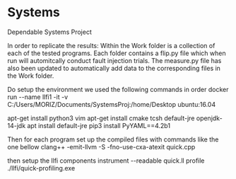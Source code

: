 # Systems
 Dependable Systems Project

In order to replicate the results:
Within the Work folder is a collection of each of the tested programs.
Each folder contains a flip.py file which when run will automitcally conduct fault injection trials.
The measure.py file  has also been updated to automatically add data to the corresponding files in the Work folder.

Do setup the environment we used the following commands in order
docker run --name llfi1 -it -v C:/Users/MORIZ/Documents/SystemsProj:/home/Desktop ubuntu:16.04

apt-get install python3  vim
apt-get install cmake tcsh default-jre openjdk-14-jdk
apt install default-jre
pip3 install PyYAML==4.2b1

Then for each program set up the compiled files with commands like the one bellow
clang++ -emit-llvm -S -fno-use-cxa-atexit quick.cpp

then setup the llfi components
instrument --readable quick.ll
profile ./llfi/quick-profiling.exe
